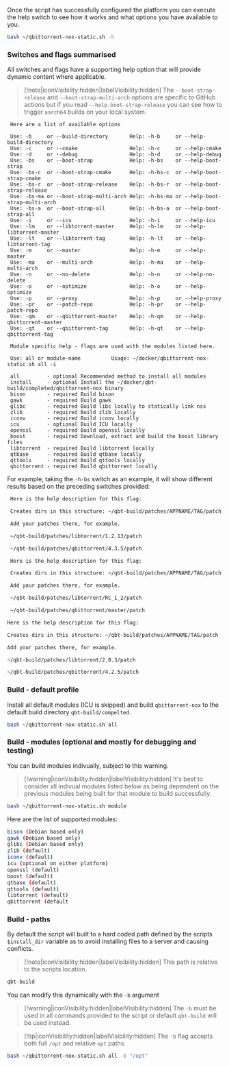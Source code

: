 Once the script has successfully configured the platform you can execute the help switch to see how it works and what options you have available to you.

```bash
bash ~/qbittorrent-nox-static.sh -h
```

### Switches and flags summarised

All switches and flags have a supporting help option that will provide dynamic content where applicable.

>[!note|iconVisibility:hidden|labelVisibility:hidden] The `--boot-strap-release` and `--boot-strap-multi-arch` options are specific to GitHub actions but if you read `--help-boot-strap-release` you can see how to trigger `aarch64` builds on your local system.

```none
 Here are a list of available options

 Use: -b     or --build-directory       Help: -h-b     or --help-build-directory
 Use: -c     or --cmake                 Help: -h-c     or --help-cmake
 Use: -d     or --debug                 Help: -h-d     or --help-debug
 Use: -bs    or --boot-strap            Help: -h-bs    or --help-boot-strap
 Use: -bs-c  or --boot-strap-cmake      Help: -h-bs-c  or --help-boot-strap-cmake
 Use: -bs-r  or --boot-strap-release    Help: -h-bs-r  or --help-boot-strap-release
 Use: -bs-ma or --boot-strap-multi-arch Help: -h-bs-ma or --help-boot-strap-multi-arch
 Use: -bs-a  or --boot-strap-all        Help: -h-bs-a  or --help-boot-strap-all
 Use: -i     or --icu                   Help: -h-i     or --help-icu
 Use: -lm    or --libtorrent-master     Help: -h-lm    or --help-libtorrent-master
 Use: -lt    or --libtorrent-tag        Help: -h-lt    or --help-libtorrent-tag
 Use: -m     or --master                Help: -h-m     or --help-master
 Use: -ma    or --multi-arch            Help: -h-ma    or --help-multi-arch
 Use: -n     or --no-delete             Help: -h-n     or --help-no-delete
 Use: -o     or --optimize              Help: -h-o     or --help-optimize
 Use: -p     or --proxy                 Help: -h-p     or --help-proxy
 Use: -pr    or --patch-repo            Help: -h-pr    or --help-patch-repo
 Use: -qm    or --qbittorrent-master    Help: -h-qm    or --help-qbittorrent-master
 Use: -qt    or --qbittorrent-tag       Help: -h-qt    or --help-qbittorrent-tag

 Module specific help - flags are used with the modules listed here.

 Use: all or module-name          Usage: ~/docker/qbittorrent-nox-static.sh all -i

 all         - optional Recommended method to install all modules
 install     - optional Install the ~/docker/qbt-build/completed/qbittorrent-nox binary
 bison       - required Build bison
 gawk        - required Build gawk
 glibc       - required Build libc locally to statically link nss
 zlib        - required Build zlib locally
 iconv       - required Build iconv locally
 icu         - optional Build ICU locally
 openssl     - required Build openssl locally
 boost       - required Download, extract and build the boost library files
 libtorrent  - required Build libtorrent locally
 qtbase      - required Build qtbase locally
 qttools     - required Build qttools locally
 qbittorrent - required Build qbittorrent locally
```

For example, taking the `-h-bs` switch as an example, it will show different results based on the preceding switches provided:

<!-- tabs:start -->

<!-- tab: -h-bs -->

```bash
 Here is the help description for this flag:

 Creates dirs in this structure: ~/qbt-build/patches/APPNAME/TAG/patch

 Add your patches there, for example.

 ~/qbt-build/patches/libtorrent/1.2.13/patch

 ~/qbt-build/patches/qbittorrent/4.3.5/patch
```

<!-- tab: -qm -lm -h-bs -->

```bash
 Here is the help description for this flag:

 Creates dirs in this structure: ~/qbt-build/patches/APPNAME/TAG/patch

 Add your patches there, for example.

 ~/qbt-build/patches/libtorrent/RC_1_2/patch

 ~/qbt-build/patches/qbittorrent/master/patch
 ```

 <!-- tab: -qt release-4.2.5 -lt v2.0.3 -h-bs -->

 ```bash
 Here is the help description for this flag:

 Creates dirs in this structure: ~/qbt-build/patches/APPNAME/TAG/patch

 Add your patches there, for example.

 ~/qbt-build/patches/libtorrent/2.0.3/patch

 ~/qbt-build/patches/qbittorrent/4.2.5/patch
```

<!-- tabs:end -->

### Build - default profile

Install all default modules (ICU is skipped) and build `qbittorrent-nox` to the default build directory `qbt-build/compelted`.

```bash
bash ~/qbittorrent-nox-static.sh all
```

### Build - modules (optional and mostly for debugging and testing)

You can build modules indivually, subject to this warning.

> [!warning|iconVisibility:hidden|labelVisibility:hidden] It's best to consider all indivual modules listed below as being dependent on the previous modules being built for that module to build successfully.

```bash
bash ~/qbittorrent-nox-static.sh module
```

Here are the list of supported modules:

```bash
bison (Debian based only)
gawk (Debian based only)
glibc (Debian based only)
zlib (default)
iconv (default)
icu (optional on either platform)
openssl (default)
boost (default)
qtbase (default)
qttools (default)
libtorrent (default)
qbittorrent (default
```

### Build - paths

By default the script will built to a hard coded path defined by the scripts `$install_dir` variable as to avoid installing files to a server and causing conflicts.

>[!note|iconVisibility:hidden|labelVisibility:hidden] This path is relative to the scripts location.

```bash
qbt-build
```

You can modify this dynamically with the `-b` argument

> [!warning|iconVisibility:hidden|labelVisibility:hidden] The `-b` must be used in all commands provided to the script or default `qbt-build` will be used instead.

> [!tip|iconVisibility:hidden|labelVisibility:hidden] The `-b` flag accepts both full `/opt` and relative `opt` paths.

```bash
bash ~/qbittorrent-nox-static.sh all -b "/opt"
```
